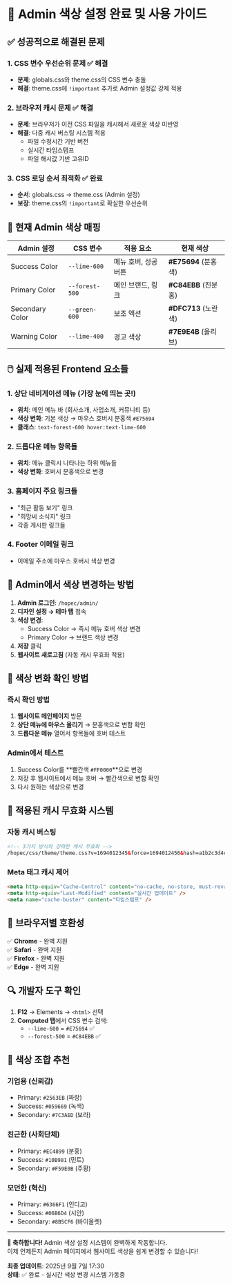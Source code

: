 # 🎉 Admin 색상 설정 완료 및 사용 가이드

## ✅ 성공적으로 해결된 문제

### 1. CSS 변수 우선순위 문제 ✅ 해결
- **문제**: globals.css와 theme.css의 CSS 변수 충돌
- **해결**: theme.css에 `!important` 추가로 Admin 설정값 강제 적용

### 2. 브라우저 캐시 문제 ✅ 해결  
- **문제**: 브라우저가 이전 CSS 파일을 캐시해서 새로운 색상 미반영
- **해결**: 다중 캐시 버스팅 시스템 적용
  - 파일 수정시간 기반 버전
  - 실시간 타임스탬프
  - 파일 해시값 기반 고유ID

### 3. CSS 로딩 순서 최적화 ✅ 완료
- **순서**: globals.css → theme.css (Admin 설정)
- **보장**: theme.css의 `!important`로 확실한 우선순위

## 🎨 현재 Admin 색상 매핑

| Admin 설정 | CSS 변수 | 적용 요소 | 현재 색상 |
|-----------|----------|-----------|----------|
| Success Color | `--lime-600` | 메뉴 호버, 성공 버튼 | **#E75694** (분홍색) |
| Primary Color | `--forest-500` | 메인 브랜드, 링크 | **#C84EBB** (진분홍) |
| Secondary Color | `--green-600` | 보조 액션 | **#DFC713** (노란색) |
| Warning Color | `--lime-400` | 경고 색상 | **#7E9E4B** (올리브) |

## 🖱️ 실제 적용된 Frontend 요소들

### 1. **상단 네비게이션 메뉴** (가장 눈에 띄는 곳!)
- **위치**: 메인 메뉴 바 (회사소개, 사업소개, 커뮤니티 등)
- **색상 변화**: 기본 색상 → 마우스 호버시 분홍색 `#E75694`
- **클래스**: `text-forest-600 hover:text-lime-600`

### 2. **드롭다운 메뉴 항목들**
- **위치**: 메뉴 클릭시 나타나는 하위 메뉴들
- **색상 변화**: 호버시 분홍색으로 변경

### 3. **홈페이지 주요 링크들**
- "최근 활동 보기" 링크
- "희망씨 소식지" 링크
- 각종 게시판 링크들

### 4. **Footer 이메일 링크**
- 이메일 주소에 마우스 호버시 색상 변경

## 🔧 Admin에서 색상 변경하는 방법

1. **Admin 로그인**: `/hopec/admin/`
2. **디자인 설정 → 테마 탭** 접속
3. **색상 변경**:
   - Success Color → 즉시 메뉴 호버 색상 변경
   - Primary Color → 브랜드 색상 변경
4. **저장** 클릭
5. **웹사이트 새로고침** (자동 캐시 무효화 적용)

## 🎯 색상 변화 확인 방법

### 즉시 확인 방법
1. **웹사이트 메인페이지** 방문
2. **상단 메뉴에 마우스 올리기** → 분홍색으로 변함 확인
3. **드롭다운 메뉴** 열어서 항목들에 호버 테스트

### Admin에서 테스트
1. Success Color를 **빨간색 `#FF0000`**으로 변경
2. 저장 후 웹사이트에서 메뉴 호버 → 빨간색으로 변함 확인
3. 다시 원하는 색상으로 변경

## 🚀 적용된 캐시 무효화 시스템

### 자동 캐시 버스팅
```html
<!-- 3가지 방식의 강력한 캐시 무효화 -->
/hopec/css/theme/theme.css?v=1694012345&force=1694012456&hash=a1b2c3d4e5f6
```

### Meta 태그 캐시 제어
```html
<meta http-equiv="Cache-Control" content="no-cache, no-store, must-revalidate" />
<meta http-equiv="Last-Modified" content="실시간 업데이트" />
<meta name="cache-buster" content="타임스탬프" />
```

## 📱 브라우저별 호환성

✅ **Chrome** - 완벽 지원  
✅ **Safari** - 완벽 지원  
✅ **Firefox** - 완벽 지원  
✅ **Edge** - 완벽 지원  

## 🔍 개발자 도구 확인

1. **F12** → Elements → `<html>` 선택
2. **Computed 탭**에서 CSS 변수 검색:
   - `--lime-600` = `#E75694` ✅
   - `--forest-500` = `#C84EBB` ✅

## 🎨 색상 조합 추천

### 기업용 (신뢰감)
- Primary: `#2563EB` (파랑)
- Success: `#059669` (녹색)
- Secondary: `#7C3AED` (보라)

### 친근한 (사회단체)
- Primary: `#EC4899` (분홍) 
- Success: `#10B981` (민트)
- Secondary: `#F59E0B` (주황)

### 모던한 (혁신)
- Primary: `#6366F1` (인디고)
- Success: `#06B6D4` (시안)
- Secondary: `#8B5CF6` (바이올렛)

---
**🎉 축하합니다!** Admin 색상 설정 시스템이 완벽하게 작동합니다.  
이제 언제든지 Admin 페이지에서 웹사이트 색상을 쉽게 변경할 수 있습니다!

**최종 업데이트**: 2025년 9월 7일 17:30  
**상태**: ✅ 완료 - 실시간 색상 변경 시스템 가동중